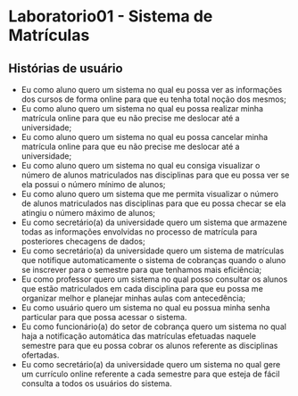 # Laboratorio01 - Sistema de Matrículas

## Histórias de usuário

* Eu como aluno quero um sistema no qual eu possa ver as informações dos cursos de forma online para que eu tenha total noção dos mesmos;
* Eu como aluno quero um sistema no qual eu possa realizar minha matrícula online para que eu não precise me deslocar até a universidade;
* Eu como aluno quero um sistema no qual eu possa cancelar minha matrícula online para que eu não precise me deslocar até a universidade;
* Eu como aluno quero um sistema no qual eu consiga visualizar o número de alunos matriculados nas disciplinas para que eu possa ver se ela possui o número mínimo de alunos;
* Eu como aluno quero um sistema que me permita visualizar o número de alunos matriculados nas disciplinas para que eu possa checar se ela atingiu o número máximo de alunos;
* Eu como secretário(a) da universidade quero um sistema que armazene todas as informações envolvidas no processo de matrícula para posteriores checagens de dados;
* Eu como secretário(a) da universidade quero um sistema de matrículas que notifique automaticamente o sistema de cobranças quando o aluno se inscrever para o semestre para que tenhamos mais eficiência;
* Eu como professor quero um sistema no qual posso consultar os alunos que estão matriculados em cada disciplina para que eu possa me organizar melhor e planejar minhas aulas com antecedência;
* Eu como usuário quero um sistema no qual eu possua minha senha particular para que possa acessar o sistema.
* Eu como funcionário(a) do setor de cobrança quero um sistema no qual haja a notificação automática das matrículas efetuadas naquele semestre para que eu possa cobrar os alunos referente as disciplinas ofertadas.
* Eu como secretário(a) da universidade quero um sistema no qual gere um currículo online referente a cada semestre para que esteja de fácil consulta a todos os usuários do sistema. 



